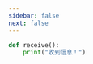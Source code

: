 ```yaml
---
sidebar: false
next: false
---
```

<BlogInfo/>






```python
def receive():
    print("收到信息！")
```






<ActionBox />
        
<style>#top-box {margin-top:0.5rem!important;}</style>